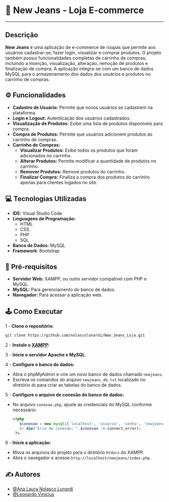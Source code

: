 # 🛒 New Jeans - Loja E-commerce 
---
## Descrição

**New Jeans** é uma aplicação de e-commerce de roupas que permite aos usuários cadastrar-se, fazer login, visualizar e comprar produtos. O projeto também possui funcionalidades completas de carrinho de compras, incluindo a inserção, visualização, alteração, remoção de produtos e finalização de compra. A aplicação integra-se com um banco de dados MySQL para o armazenamento dos dados dos usuários e produtos no carrinho de compras.

## ⚙ Funcionalidades

- **Cadastro de Usuário:** Permite que novos usuários se cadastrem na plataforma.
- **Login e Logout:** Autenticação dos usuários cadastrados.
- **Visualização de Produtos:** Exibe uma lista de produtos disponíveis para compra.
- **Compra de Produtos:** Permite que usuários adicionem produtos ao carrinho de compras.
- **Carrinho de Compras:**
  - **Visualizar Produtos:** Exibe todos os produtos que foram adicionados no carrinho.
  - **Alterar Produtos:** Permite modificar a quantidade de produtos no carrinho.
  - **Remover Produtos:** Remove produtos do carrinho.
  - **Finalizar Compra:** Finaliza a compra dos produtos do carrinho apenas para clientes logados no site.

## 💻 Tecnologias Utilizadas

- **IDE:** Visual Studio Code
- **Linguagens de Programação:** 
  - HTML
  - CSS
  - PHP
  - SQL
- **Banco de Dados:** MySQL
- **Framework**: Bootstrap


## 📌 Pré-requisitos

- **Servidor Web:** XAMPP, ou outro servidor compatível com PHP e MySQL.
- **MySQL:** Para gerenciamento do banco de dados.
- **Navegador:** Para acessar a aplicação web.

## 🕹 Como Executar

1 - **Clone o repositório:**
   ```bash
   git clone https://github.com/nolascolunardi/New_Jeans_Loja.git
   ```
2 - **Instale o [XAMPP](https://www.apachefriends.org/index.html):**
  
3 - **Inicie o servidor Apache e MySQL.**

4 - **Configure o banco de dados:**
   - Abra o phpMyAdmin e crie um novo banco de dados chamado `newjeans`.
   - Escreva os comandos do arquivo `newjeans_db.txt` localizado no diretório `db` para criar as tabelas do banco de dados.

5 - **Configure o arquivo de conexão do banco de dados:**
   - No arquivo `conexao.php`, ajuste as credenciais do MySQL conforme necessário:
     ```php
     <?php
        $conexao = new mysqli('localhost', 'usuario', 'senha', 'newjeans') 
        or die("Erro de conexão: ".$conexao -> connect_error);    
      ?>
     ```

6 - **Inicie a aplicação:**
   - Mova os arquivos do projeto para o diretório `htdocs` do XAMPP.
   - Abra o navegador e acesse `http://localhost/newjeans/index.php`.


## ✍ Autores
- [@Ana Laura Nolasco Lunardi](https://github.com/analunardi)
- [@Leonardo Vinicius](https://github.com/leonardovinicius)
